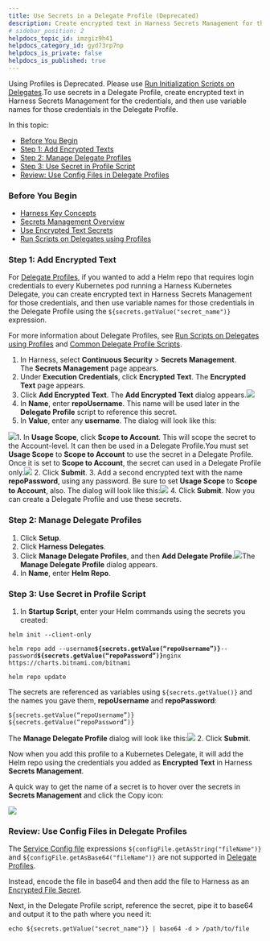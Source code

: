 ```yaml
---
title: Use Secrets in a Delegate Profile (Deprecated)
description: Create encrypted text in Harness Secrets Management for the credentials, and then use variable names for those credentials in the Delegate Profile.
# sidebar_position: 2
helpdocs_topic_id: imzgiz9h41
helpdocs_category_id: gyd73rp7np
helpdocs_is_private: false
helpdocs_is_published: true
---
```


Using Profiles is Deprecated. Please use [Run Initialization Scripts on Delegates](run-initialization-scripts-on-delegates.md).To use secrets in a Delegate Profile, create encrypted text in Harness Secrets Management for the credentials, and then use variable names for those credentials in the Delegate Profile.

In this topic:

* [Before You Begin](#before_you_begin)
* [Step 1: Add Encrypted Texts](#step_1_add_encrypted_texts)
* [Step 2: Manage Delegate Profiles](#step_2_manage_delegate_profiles)
* [Step 3: Use Secret in Profile Script](#step_3_use_secret_in_profile_script)
* [Review: Use Config Files in Delegate Profiles](use-a-secret-in-a-delegate-profile.md#review-use-config-files-in-delegate-profiles)

### Before You Begin

* [Harness Key Concepts](https://docs.harness.io/article/4o7oqwih6h-harness-key-concepts)
* [Secrets Management Overview](../../security/secrets-management/secret-management.md)
* [Use Encrypted Text Secrets](../../security/secrets-management/use-encrypted-text-secrets.md)
* [Run Scripts on Delegates using Profiles](run-scripts-on-the-delegate-using-profiles.md)

### Step 1: Add Encrypted Text

For [Delegate Profiles](delegate-installation.md#delegate-profiles), if you wanted to add a Helm repo that requires login credentials to every Kubernetes pod running a Harness Kubernetes Delegate, you can create encrypted text in Harness Secrets Management for those credentials, and then use variable names for those credentials in the Delegate Profile using the `${secrets.getValue("secret_name")}` expression.

For more information about Delegate Profiles, see [Run Scripts on Delegates using Profiles](run-scripts-on-the-delegate-using-profiles.md) and [Common Delegate Profile Scripts](../delegate-ref/common-delegate-profile-scripts.md).

1. In Harness, select **Continuous Security** > **Secrets Management**.  
The **Secrets Management** page appears.
2. Under **Execution Credentials**, click **Encrypted Text**. The **Encrypted Text** page appears.
3. Click **Add Encrypted Text**. The **Add Encrypted Text** dialog appears.![](./static/use-a-secret-in-a-delegate-profile-24.png)
4. In **Name**, enter **repoUsername**. This name will be used later in the **Delegate Profile** script to reference this secret.
5. In **Value**, enter any **username**. The dialog will look like this:

![](./static/use-a-secret-in-a-delegate-profile-25.png)1. In **Usage Scope**, click **Scope to Account**. This will scope the secret to the Account-level. It can then be used in a Delegate Profile.You must set **Usage Scope** to **Scope to Account** to use the secret in a Delegate Profile. Once it is set to **Scope to Account**, the secret can used in a Delegate Profile only.![](./static/use-a-secret-in-a-delegate-profile-26.png)
2. Click **Submit**.
3. Add a second encrypted text with the name **repoPassword**, using any password. Be sure to set **Usage Scope** to **Scope to Account**, also. The dialog will look like this:![](./static/use-a-secret-in-a-delegate-profile-27.png)
4. Click **Submit**. Now you can create a Delegate Profile and use these secrets.

### Step 2: Manage Delegate Profiles

1. Click **Setup**.
2. Click **Harness Delegates**.
3. Click **Manage Delegate Profiles**, and then **Add Delegate Profile**.![](./static/use-a-secret-in-a-delegate-profile-28.png)The **Manage Delegate Profile** dialog appears.
4. In **Name**, enter **Helm Repo**.

### Step 3: Use Secret in Profile Script

1. In **Startup Script**, enter your Helm commands using the secrets you created:  
  
`helm init --client-only`  
  
`helm repo add --username`**`${secrets.getValue(“repoUsername”)}`**`--password`**`${secrets.getValue(“repoPassword”)}`**`nginx https://charts.bitnami.com/bitnami`  
  
`helm repo update`  
  
The secrets are referenced as variables using `${secrets.getValue()}` and the names you gave them, **repoUsername** and **repoPassword**:  
  
`${secrets.getValue(“repoUsername”)}`  
`${secrets.getValue(“repoPassword”)}`  
  
The **Manage Delegate Profile** dialog will look like this:![](./static/use-a-secret-in-a-delegate-profile-29.png)
2. Click **Submit**.

Now when you add this profile to a Kubernetes Delegate, it will add the Helm repo using the credentials you added as **Encrypted Text** in Harness **Secrets Management**.

A quick way to get the name of a secret is to hover over the secrets in **Secrets Management** and click the Copy icon:

![](./static/use-a-secret-in-a-delegate-profile-30.png)

### Review: Use Config Files in Delegate Profiles

The [Service Config file](../../../continuous-delivery/model-cd-pipeline/setup-services/add-service-level-configuration-files.md) expressions `${configFile.getAsString("fileName")}` and `${configFile.getAsBase64("fileName")}` are not supported in [Delegate Profiles](run-scripts-on-the-delegate-using-profiles.md).

Instead, encode the file in base64 and then add the file to Harness as an [Encrypted File Secret](../../security/secrets-management/use-encrypted-file-secrets.md).

Next, in the Delegate Profile script, reference the secret, pipe it to base64 and output it to the path where you need it:


```
echo ${secrets.getValue("secret_name")} | base64 -d > /path/to/file
```
